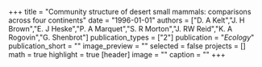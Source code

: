 +++
title = "Community structure of desert small mammals: comparisons across four continents"
date = "1996-01-01"
authors = ["D. A Kelt","J. H Brown","E. J Heske","P. A Marquet","S. R Morton","J. RW Reid","K. A Rogovin","G. Shenbrot"]
publication_types = ["2"]
publication = "_Ecology_"
publication_short = ""
image_preview = ""
selected = false
projects = []
math = true
highlight = true
[header]
image = ""
caption = ""
+++

